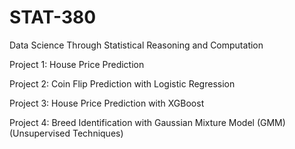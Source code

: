 # STAT-380
Data Science Through Statistical Reasoning and Computation

Project 1: House Price Prediction

Project 2: Coin Flip Prediction with Logistic Regression

Project 3: House Price Prediction with XGBoost

Project 4: Breed Identification with Gaussian Mixture Model (GMM)(Unsupervised Techniques)
